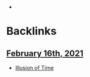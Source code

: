 - 

# Backlinks
## [February 16th, 2021](<February 16th, 2021.md>)
- [Illusion of Time](<Illusion of Time.md>)

